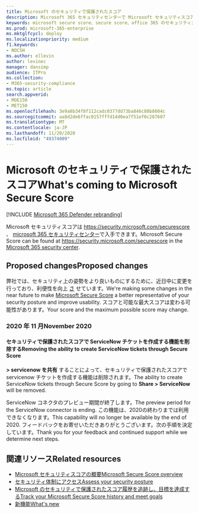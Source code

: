 ```yaml
---
title: Microsoft のセキュリティで保護されたスコア
description: Microsoft 365 セキュリティセンターで Microsoft セキュリティスコアに追加された新しい変更内容について説明します。
keywords: microsoft secure score、secure score、office 365 のセキュリティスコア、microsoft セキュリティスコア、microsoft 365 セキュリティセンター、改善アクション
ms.prod: microsoft-365-enterprise
ms.mktglfcycl: deploy
ms.localizationpriority: medium
f1.keywords:
- NOCSH
ms.author: ellevin
author: levinec
manager: dansimp
audience: ITPro
ms.collection:
- M365-security-compliance
ms.topic: article
search.appverid:
- MOE150
- MET150
ms.openlocfilehash: 3e9a8b34f8f112cadc0377dd73ba846c88b8604c
ms.sourcegitcommit: aa8d2de6ffac0157fffd14d0ea7f51ef0c287607
ms.translationtype: MT
ms.contentlocale: ja-JP
ms.lasthandoff: 11/20/2020
ms.locfileid: "49374009"
---
```

# <a name="whats-coming-to-microsoft-secure-score"></a><span data-ttu-id="d95fd-104">Microsoft のセキュリティで保護されたスコア</span><span class="sxs-lookup"><span data-stu-id="d95fd-104">What's coming to Microsoft Secure Score</span></span>

[!INCLUDE [Microsoft 365 Defender rebranding](../includes/microsoft-defender.md)]

<span data-ttu-id="d95fd-105">Microsoft セキュリティスコアは https://security.microsoft.com/securescore 、 [microsoft 365 セキュリティセンター](overview-security-center.md)で入手できます。</span><span class="sxs-lookup"><span data-stu-id="d95fd-105">Microsoft Secure Score can be found at https://security.microsoft.com/securescore in the [Microsoft 365 security center](overview-security-center.md).</span></span>

## <a name="proposed-changes"></a><span data-ttu-id="d95fd-106">Proposed changes</span><span class="sxs-lookup"><span data-stu-id="d95fd-106">Proposed changes</span></span>

<span data-ttu-id="d95fd-107">弊社では、セキュリティ上の姿勢をより良いものにするために、近日中に変更を行っており、利便性を向上 [さ](microsoft-secure-score.md) せています。</span><span class="sxs-lookup"><span data-stu-id="d95fd-107">We're making some changes in the near future to make [Microsoft Secure Score](microsoft-secure-score.md) a better representative of your security posture and improve usability.</span></span> <span data-ttu-id="d95fd-108">スコアと可能な最大スコアは変わる可能性があります。</span><span class="sxs-lookup"><span data-stu-id="d95fd-108">Your score and the maximum possible score may change.</span></span>

### <a name="november-2020"></a><span data-ttu-id="d95fd-109">2020 年 11 月</span><span class="sxs-lookup"><span data-stu-id="d95fd-109">November 2020</span></span>

#### <a name="removing-the-ability-to-create-servicenow-tickets-through-secure-score"></a><span data-ttu-id="d95fd-110">セキュリティで保護されたスコアで ServiceNow チケットを作成する機能を削除する</span><span class="sxs-lookup"><span data-stu-id="d95fd-110">Removing the ability to create ServiceNow tickets through Secure Score</span></span> 

<span data-ttu-id="d95fd-111">**> servicenow を共有** することによって、セキュリティで保護されたスコアで servicenow チケットを作成する機能は削除されます。</span><span class="sxs-lookup"><span data-stu-id="d95fd-111">The ability to create ServiceNow tickets through Secure Score by going to **Share > ServiceNow** will be removed.</span></span>

<span data-ttu-id="d95fd-112">ServiceNow コネクタのプレビュー期間が終了します。</span><span class="sxs-lookup"><span data-stu-id="d95fd-112">The preview period for the ServiceNow connector is ending.</span></span> <span data-ttu-id="d95fd-113">この機能は、2020の終わりまでは利用できなくなります。</span><span class="sxs-lookup"><span data-stu-id="d95fd-113">This capability will no longer be available by the end of 2020.</span></span> <span data-ttu-id="d95fd-114">フィードバックをお寄せいただきありがとうございます。次の手順を決定しています。</span><span class="sxs-lookup"><span data-stu-id="d95fd-114">Thank you for your feedback and continued support while we determine next steps.</span></span>

## <a name="related-resources"></a><span data-ttu-id="d95fd-115">関連リソース</span><span class="sxs-lookup"><span data-stu-id="d95fd-115">Related resources</span></span>

- [<span data-ttu-id="d95fd-116">Microsoft セキュリティスコアの概要</span><span class="sxs-lookup"><span data-stu-id="d95fd-116">Microsoft Secure Score overview</span></span>](microsoft-secure-score.md)
- [<span data-ttu-id="d95fd-117">セキュリティ体制にアクセス</span><span class="sxs-lookup"><span data-stu-id="d95fd-117">Assess your security posture</span></span>](microsoft-secure-score-improvement-actions.md)
- [<span data-ttu-id="d95fd-118">Microsoft のセキュリティで保護されたスコア履歴を追跡し、目標を達成する</span><span class="sxs-lookup"><span data-stu-id="d95fd-118">Track your Microsoft Secure Score history and meet goals</span></span>](microsoft-secure-score-history-metrics-trends.md)
- [<span data-ttu-id="d95fd-119">新機能</span><span class="sxs-lookup"><span data-stu-id="d95fd-119">What's new</span></span>](microsoft-secure-score-whats-new.md)
